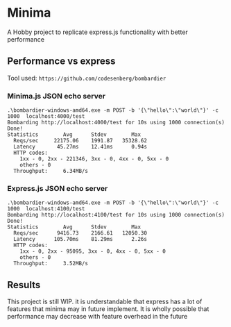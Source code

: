 # Minima
A Hobby project to replicate express.js functionality with better performance

## Performance vs express

Tool used: `https://github.com/codesenberg/bombardier` 


### Minima.js JSON echo server
```
.\bombardier-windows-amd64.exe -m POST -b '{\"hello\":\"world\"}' -c 1000  localhost:4000/test
Bombarding http://localhost:4000/test for 10s using 1000 connection(s)
Done!
Statistics        Avg      Stdev        Max
  Reqs/sec     22175.06    1991.87   35328.62
  Latency       45.27ms    12.41ms      0.94s
  HTTP codes:
    1xx - 0, 2xx - 221346, 3xx - 0, 4xx - 0, 5xx - 0
    others - 0
  Throughput:     6.34MB/s
```

### Express.js JSON echo server
```
.\bombardier-windows-amd64.exe -m POST -b '{\"hello\":\"world\"}' -c 1000  localhost:4100/test
Bombarding http://localhost:4100/test for 10s using 1000 connection(s)
Done!
Statistics        Avg      Stdev        Max
  Reqs/sec      9416.73    2166.61   12050.30
  Latency      105.70ms    81.29ms      2.26s
  HTTP codes:
    1xx - 0, 2xx - 95095, 3xx - 0, 4xx - 0, 5xx - 0
    others - 0
  Throughput:     3.52MB/s
```

## Results
This project is still WIP. it is understandable that express has a lot of features that minima may in future implement. It is wholly possible that performance may decrease with feature overhead in the future
